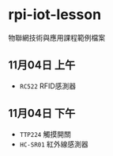 # rpi-iot-lesson
物聯網技術與應用課程範例檔案

## 11月04日 上午
* `RC522` RFID感測器
## 11月04日 下午
* `TTP224` 觸摸開關
* `HC-SR01` 紅外線感測器
